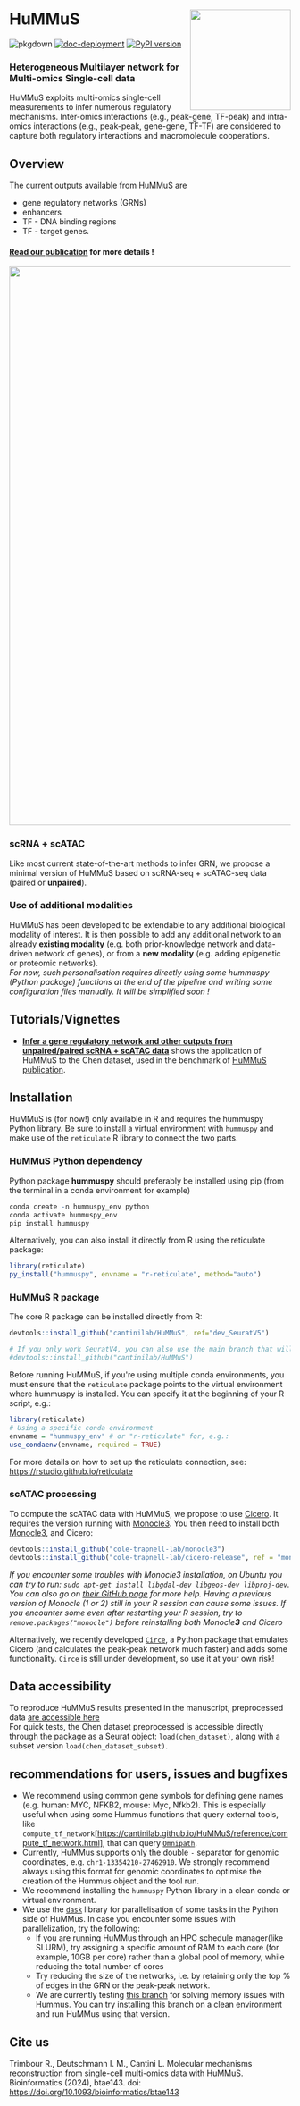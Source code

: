 # HuMMuS <img src="man/figures/hummus_logo.png" align="right" width="180"/>

![pkgdown](https://github.com/cantinilab/HuMMuS/actions/workflows/pkgdown.yaml/badge.svg)
[![doc-deployment](https://github.com/cantinilab/HuMMuS/actions/workflows/pages/pages-build-deployment/badge.svg)](https://github.com/cantinilab/HuMMuS/actions/workflows/pages/pages-build-deployment?theme=flickr)
[![PyPI version](https://img.shields.io/pypi/v/hummuspy?color=blue)](https://img.shields.io/pypi/v/hummuspy?color=pink)

### Heterogeneous Multilayer network for Multi-omics Single-cell data

HuMMuS exploits multi-omics single-cell measurements to infer numerous regulatory mechanisms.
Inter-omics interactions (e.g., peak-gene, TF-peak) and intra-omics interactions (e.g., peak-peak, gene-gene, TF-TF) are considered to capture both regulatory interactions and macromolecule cooperations.

## Overview

The current outputs available from HuMMuS are

* gene regulatory networks (GRNs)
* enhancers
* TF - DNA binding regions
* TF - target genes.

#### [Read our publication](https://academic.oup.com/bioinformatics/advance-article/doi/10.1093/bioinformatics/btae143/7625061) for more details !
<img src="man/figures/Fig_0001.jpg" align="center" width="1000"/>

### **scRNA + scATAC**
Like most current state-of-the-art methods to infer GRN, we propose a minimal version of HuMMuS based on scRNA-seq + scATAC-seq data (paired or **unpaired**).

### **Use of additional modalities**
HuMMuS has been developed to be extendable to any additional biological modality of interest.
It is then possible to add any additional network to an already **existing modality** (e.g. both prior-knowledge network and data-driven network of genes), or from a **new modality** (e.g. adding epigenetic or proteomic networks).
<br>_For now, such personalisation requires directly using some hummuspy (Python package) functions at the end of the pipeline and writing some configuration files manually. It will be simplified soon !_

## Tutorials/Vignettes

* [**Infer a gene regulatory network and other outputs from unpaired/paired scRNA + scATAC data**](https://cantinilab.github.io/HuMMuS/articles/chen_vignette.html) shows the application of HuMMuS to the Chen dataset, used in the benchmark of [HuMMuS publication](https://academic.oup.com/bioinformatics/advance-article/doi/10.1093/bioinformatics/btae143/7625061).

## Installation
HuMMuS is (for now!) only available in R and requires the hummuspy Python library. Be sure to install a virtual environment with `hummuspy` and make use of the `reticulate` R library to connect the two parts.

### HuMMuS Python dependency
Python package **hummuspy** should preferably be installed using pip (from the terminal in a conda environment for example)
```r
conda create -n hummuspy_env python
conda activate hummuspy_env
pip install hummuspy
```

Alternatively, you can also install it directly from R using the reticulate package:
```r
library(reticulate)
py_install("hummuspy", envname = "r-reticulate", method="auto")
```

### HuMMuS R package
The core R package can be installed directly from R:
```r
devtools::install_github("cantinilab/HuMMuS", ref="dev_SeuratV5")

# If you only work SeuratV4, you can also use the main branch that will soon be deprecated
#devtools::install_github("cantinilab/HuMMuS")
```

Before running HuMMuS, if you're using multiple conda environments, you must ensure that the `reticulate` package points to the virtual environment where hummuspy is installed. You can specify it at the beginning of your R script, e.g.:

```r
library(reticulate)
# Using a specific conda environment
envname = "hummuspy_env" # or "r-reticulate" for, e.g.:
use_condaenv(envname, required = TRUE)
```

For more details on how to set up the reticulate connection,
see: https://rstudio.github.io/reticulate

### scATAC processing
To compute the scATAC data with HuMMuS, we propose to use [Cicero](https://cole-trapnell-lab.github.io/cicero-release/docs_m3/). It requires the version running with [Monocle3](https://cole-trapnell-lab.github.io/monocle3/).
You then need to install both [Monocle3](https://cole-trapnell-lab.github.io/monocle3/docs/installation/), and Cicero:

```r
devtools::install_github("cole-trapnell-lab/monocle3")
devtools::install_github("cole-trapnell-lab/cicero-release", ref = "monocle3")
```
*If you encounter some troubles with Monocle3 installation, on Ubuntu you can try to run: `sudo apt-get install libgdal-dev libgeos-dev libproj-dev`. You can also go on [their GitHub page](https://github.com/cole-trapnell-lab/monocle3/issues) for more help. Having a previous version of Monocle (1 or 2) still in your R session can cause some issues. If you encounter some even after restarting your R session, try to `remove.packages("monocle")` before reinstalling both Monocle**3** and Cicero*

Alternatively, we recently developed [`Circe`](https://github.com/cantinilab/Circe/tree/main), a Python package that emulates Cicero (and calculates the peak-peak network much faster) and adds some functionality. 
`Circe` is still under development, so use it at your own risk!

## Data accessibility

To reproduce HuMMuS results presented in the manuscript, preprocessed data [are accessible here](https://figshare.com/projects/Molecular_mechanisms_reconstruction_from_single-cell_multi-omics_data_with_HuMMuS/168899)
<br> For quick tests, the Chen dataset preprocessed is accessible directly through the package as a Seurat object: `load(chen_dataset)`, along with a subset version `load(chen_dataset_subset)`.

## recommendations for users, issues and bugfixes
- We recommend using common gene symbols for defining gene names (e.g. human: MYC, NFKB2, mouse: Myc, Nfkb2). This is especially useful when using some Hummus functions that query external tools, like `compute_tf_network`[https://cantinilab.github.io/HuMMuS/reference/compute_tf_network.html], that can query [`Omnipath`](https://omnipathdb.org/).
- Currently, HuMMus supports only the double `-` separator for genomic coordinates, e.g. `chr1-13354210-27462910`. We strongly recommend always using this format for genomic coordinates to optimise the creation of the Hummus object and the tool run.
- We recommend installing the `hummuspy` Python library in a clean conda or virtual environment.
- We use the [`dask`](https://www.dask.org/) library for parallelisation of some tasks in the Python side of HuMMus. In case you encounter some issues with parallelization, try the following:
    - If you are running HuMMus through an HPC schedule manager(like SLURM), try assigning a specific amount of RAM to each core (for example, 10GB per core) rather than a global pool of memory, while reducing the total number of cores
    - Try reducing the size of the networks, i.e. by  retaining only the top % of edges in the GRN or the peak-peak network.
    - We are currently testing [this branch](https://github.com/cantinilab/HuMMuS/tree/dask_update#) for solving memory issues with Hummus. You can try installing this branch on a clean environment and run HuMMus using that version.
      
## Cite us
Trimbour R., Deutschmann I. M., Cantini L. Molecular mechanisms reconstruction from single-cell multi-omics data with HuMMuS. Bioinformatics (2024), btae143. doi: https://doi.org/10.1093/bioinformatics/btae143
